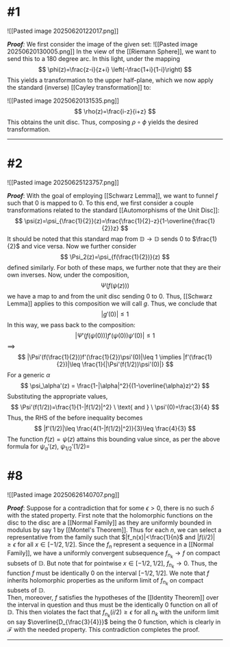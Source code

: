 # #1
![[Pasted image 20250620122017.png]]

***Proof**:* We first consider the image of the given set:
![[Pasted image 20250620130005.png]]
In the view of the [[Riemann Sphere]], we want to send this to a 180 degree arc. In this light, under the mapping
$$ \phi(z)=\frac{z-i}{z+i} \left(-\frac{1+i}{1-i}\right) $$
This yields a transformation to the upper half-plane, which we now apply the standard (inverse) [[Cayley transformation]] to: 

![[Pasted image 20250620131535.png]]
$$ \rho(z)=\frac{i-z}{i+z}
$$
This obtains the unit disc. Thus, composing $\rho \circ\phi$ yields the desired transformation.  
$$\tag*{$\blacksquare$}$$
_________________________________________________________________ 

# #2
![[Pasted image 20250625123757.png]]

***Proof***: With the goal of employing [[Schwarz Lemma]], we want to funnel $f$ such that 0 is mapped to 0. To this end, we first consider a couple transformations related to the standard [[Automorphisms of the Unit Disc]]:
$$
\psi(z)=\psi_{\frac{1}{2}}(z)=\frac{\frac{1}{2}-z}{1-\overline{\frac{1}{2}}z}
$$
It should be noted that this standard map from $\mathbb{D}\rightarrow \mathbb{D}$ sends 0 to $\frac{1}{2}$ and vice versa. Now we further consider 
$$
\Psi_2(z)=\psi_{f(\frac{1}{2})}(z)
$$
defined similarly. For both of these maps, we further note that they are their own inverses. Now, under the composition,
$$
\Psi(f(\psi(z)))
$$
we have a map to and from the unit disc sending 0 to 0. Thus, [[Schwarz Lemma]] applies to this composition we will call $g$. Thus, we conclude that
$$
|g'(0)|\leq 1
$$
In this way, we pass back to the composition:
$$
|\Psi'(f(\psi(0)))f'(\psi(0))\psi'(0)|\leq 1
$$
$\implies$ 
$$
|\Psi'(f(\frac{1}{2}))f'(\frac{1}{2})\psi'(0)|\leq 1 \implies |f'(\frac{1}{2})|\leq \frac{1}{|\Psi'(f(1/2))\psi'(0)|}
$$
For a generic $\alpha$
$$
\psi_\alpha'(z) = \frac{1-|\alpha|^2}{(1-\overline{\alpha}z)^2}
$$
Substituting the appropriate values, 
$$
\Psi'(f(1/2))=\frac{1}{1-|f(1/2)|^2} \ \text{ and } \ \psi'(0)=\frac{3}{4}
$$
Thus, the RHS of the before inequality becomes
$$
|f'(1/2)|\leq \frac{4(1-|f(1/2)|^2)}{3}\leq \frac{4}{3}
$$
The function $f(z)=\psi(z)$ attains this bounding value since, as per the above formula for $\psi_\alpha'(z)$, $\psi_{1/2}'(1/2)=$ 

# #8
![[Pasted image 20250626140707.png]]

***Proof***: Suppose for a contradiction that for some $\epsilon >0$, there is no such $\delta$ with the stated property. First note that the holomorphic functions on the disc to the disc are a [[Normal Family]] as they are uniformly bounded in modulus by say 1 by [[Montel's Theorem]]. Thus for each $n$, we can select a representative from the family such that $|f_n(x)|<\frac{1}{n}$ and $|f(i/2)|\geq \epsilon$ for all $x\in [-1/2, 1/2]$. 
Since the $f_n$ represent a sequence in a [[Normal Family]], we have a uniformly convergent subsequence $f_{n_k}\rightarrow f$ on compact subsets of $\mathbb{D}$. But note that for pointwise $x\in[-1/2,1/2]$, $f _{n_ k}\rightarrow 0$. Thus, the function $f$ must be identically 0 on the interval $[-1/2,1/2]$. We note that $f$ inherits holomorphic properties as the uniform limit of $f_{n_k}$ on compact subsets of $\mathbb{D}$.  
Then, moreover, $f$ satisfies the hypotheses of the [[Identity Theorem]] over the interval in question and thus must be the identically 0 function on all of $\mathbb{D}$. This then violates the fact that $f_{n_{k}}(i/2)\geq\epsilon$ for all $n_k$ with the uniform limit on say $\overline{D_{\frac{3}{4}}}$ being the 0 function, which is clearly in $\mathcal{F}$ with the needed property. This contradiction completes the proof. $$\tag*{$\blacksquare$}$$

_________________________________________________________________ 

